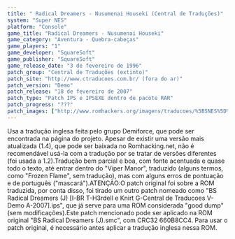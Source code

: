 ```yaml
---
title: " Radical Dreamers - Nusumenai Houseki (Central de Traduções)"
system: "Super NES"
platform: "Console"
game_title: "Radical Dreamers - Nusumenai Houseki"
game_category: "Aventura - Quebra-cabeças"
game_players: "1"
game_developer: "SquareSoft"
game_publisher: "SquareSoft"
game_release_date: "3 de fevereiro de 1996"
patch_group: "Central de Traduções (extinto)"
patch_site: "http://www.ctraducoes.com.br/ (fora do ar)"
patch_version: "Demo"
patch_release: "18 de fevereiro de 2007"
patch_type: "Patch IPS e IPSEXE dentro de pacote RAR"
patch_progress: "???"
patch_images: ["http://www.romhackers.org/imagens/traducoes/%5BSNES%5D%20Radical%20Dreamers%20-%20Nusumenai%20Houseki%20-%20Central%20de%20Traducoes%20-%201.png","http://www.romhackers.org/imagens/traducoes/%5BSNES%5D%20Radical%20Dreamers%20-%20Nusumenai%20Houseki%20-%20Central%20de%20Traducoes%20-%202.png","http://www.romhackers.org/imagens/traducoes/%5BSNES%5D%20Radical%20Dreamers%20-%20Nusumenai%20Houseki%20-%20Central%20de%20Traducoes%20-%203.png"]
---
```

Usa a tradução inglesa feita pelo grupo Demiforce, que pode ser encontrada na página do projeto. Apesar de existir uma versão mais atualizada (1.4), que pode ser baixada no Romhacking.net, não é recomendável usá-la com a tradução por se tratar de versões diferentes (foi usada a 1.2).Tradução bem parcial e boa, com fonte acentuada e quase todo o texto, até entrar dentro do "Viper Manor", traduzido (alguns termos, como "Frozen Flame", sem tradução), mas com alguns erros de pontuação e de português ("mascará").ATENÇÃO:O patch original foi sobre a ROM traduzida, por conta disso, foi tirado um outro patch nomeado como "BS Radical Dreamers (J) [I-BR T-H3rdell e Knirt G-Central de Traducoes V-Demo A-2007].ips", que já serve para uma ROM considerada "good dump" (sem modificações).Este patch mencionado pode ser aplicado na ROM original "BS Radical Dreamers (J).smc", com CRC32 660B8CC4. Para usar o patch original, é necessário antes aplicar a tradução inglesa nessa ROM.